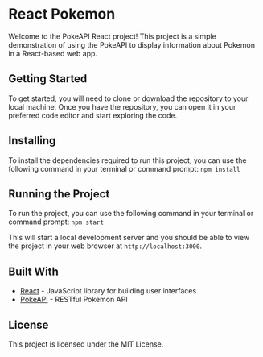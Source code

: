 # React Pokemon

Welcome to the PokeAPI React project! This project is a simple demonstration of using the PokeAPI to display information about Pokemon in a React-based web app.

## Getting Started

To get started, you will need to clone or download the repository to your local machine. Once you have the repository, you can open it in your preferred code editor and start exploring the code.

## Installing

To install the dependencies required to run this project, you can use the following command in your terminal or command prompt:
```npm install```

## Running the Project

To run the project, you can use the following command in your terminal or command prompt:
```npm start```

This will start a local development server and you should be able to view the project in your web browser at `http://localhost:3000`.


## Built With

* [React](https://reactjs.org/) - JavaScript library for building user interfaces
* [PokeAPI](https://pokeapi.co/) - RESTful Pokemon API


## License

This project is licensed under the MIT License.



